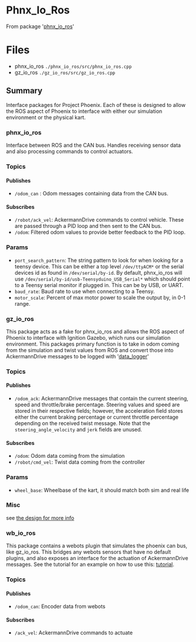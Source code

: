 # Phnx_Io_Ros

From package '[phnx_io_ros](https://github.com/ISC-Project-Phoenix/phnx_io_ros)'

# Files

- phnx_io_ros `./phnx_io_ros/src/phnx_io_ros.cpp`
- gz_io_ros `./gz_io_ros/src/gz_io_ros.cpp`

## Summary

Interface packages for Project Phoenix. Each of these is designed to allow the ROS aspect of Phoenix to interface with
either our simulation environment or the physical kart.

### phnx_io_ros

Interface between ROS and the CAN bus. Handles receiving sensor data and also processing commands to control actuators.

### Topics

#### Publishes

- `/odom_can` : Odom messages containing data from the CAN bus.

#### Subscribes

- `/robot/ack_vel`: AckermannDrive commands to control vehicle. These are passed through a PID loop and then sent to the
  CAN bus.
- `/odom`: Filtered odom values to provide better feedback to the PID loop.

### Params

- `port_search_pattern`: The string pattern to look for when looking for a teensy device. This can be either a top level
  `/dev/ttyACM*` or the serial devices id as found in `/dev/serial/by-id`.
  By default, phnx_io_ros will use `/dev/serial/by-id/usb-Teensyduino_USB_Serial*` which should point to a Teensy serial
  monitor
  if plugged in. This can be by USB, or UART.
- `baud_rate`: Baud rate to use when connecting to a Teensy.
- `motor_scale`: Percent of max motor power to scale the output by, in 0-1 range.

### gz_io_ros

This package acts as a fake for phnx_io_ros and allows the ROS aspect of Phoenix to interface with Ignition Gazebo,
which
runs our simulation environment. This packages primary function is to take in odom coming from the simulation and twist
values from ROS and convert those into AckermannDrive messages to be logged
with '[data_logger](https://github.com/ISC-Project-Phoenix/data_logger)'

### Topics

#### Publishes

- `/odom_ack`: AckermannDrive messages that contain the current steering, speed and throttle/brake percentage. Steering
  values and speed are stored in their respective fields; however, the acceleration field stores either the current
  braking
  percentage or current throttle percentage depending on the received twist message. Note that
  the `steering_angle_velocity`
  and `jerk` fields are unused.

#### Subscribes

- `/odom`: Odom data coming from the simulation
- `/robot/cmd_vel`: Twist data coming from the controller

### Params

- `wheel_base`: Wheelbase of the kart, it should match both sim and real life

### Misc

see [the design for more info](https://github.com/ISC-Project-Phoenix/design/blob/main/software/ros/gz_io_ros.md)

### wb_io_ros

This package contains a webots plugin that simulates the phoenix can bus, like gz_io_ros. This bridges any webots
sensors that have no default plugins, and also exposes an interface for the actuation of AckermannDrive messages.
See the tutorial for an example on how to use
this: [tutorial](https://docs.ros.org/en/foxy/Tutorials/Beginner-Client-Libraries/Pluginlib.html).

### Topics

#### Publishes

- `/odom_can`: Encoder data from webots

#### Subscribes

- `/ack_vel`: AckermannDrive commands to actuate
